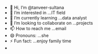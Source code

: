 - 👋 Hi, I’m @tanveer-sultana
- 👀 I’m interested in ...IT field
- 🌱 I’m currently learning ...data analyst
- 💞️ I’m looking to collaborate on ...projects
- 📫 How to reach me ...email
- 😄 Pronouns: ...she
- ⚡ Fun fact: ...enjoy family time
- 

<!---
tanveer-sultana/tanveer-sultana is a ✨ special ✨ repository because its `README.md` (this file) appears on your GitHub profile.
You can click the Preview link to take a look at your changes.
--->
